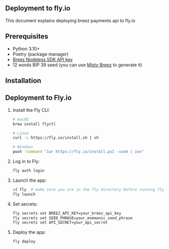 ## Deployment to fly.io
This document explains deploying breez payments api to fly.io

## Prerequisites

- Python 3.10+ 
- Poetry (package manager)
- [Breez Nodeless SDK API key ](https://breez.technology/request-api-key/#contact-us-form-sdk)
- 12 words BIP 39 seed (you can use [Misty Breez](https://github.com/breez/misty-breez) to generate it)

## Installation


## Deployment to Fly.io

1. Install the Fly CLI:
   ```bash
   # macOS
   brew install flyctl
   
   # Linux
   curl -L https://fly.io/install.sh | sh

   # Windows
   pwsh -Command "iwr https://fly.io/install.ps1 -useb | iex"
   ```

2. Log in to Fly:
   ```bash
   fly auth login
   ```

3. Launch the app:
   ```bash
   cd fly  # make sure you are in the fly directory before running fly launch so it picks up fly.toml 
   fly launch
   ```

4. Set secrets:
   ```bash
   fly secrets set BREEZ_API_KEY=your_breez_api_key
   fly secrets set SEED_PHRASE=your_mnemonic_seed_phrase
   fly secrets set API_SECRET=your_api_secret
   ```

5. Deploy the app:
   ```bash
   fly deploy
   ```
